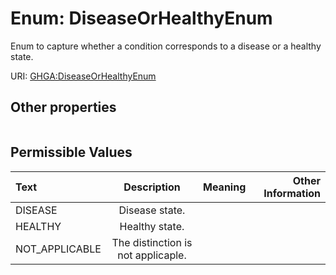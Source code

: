 
# Enum: DiseaseOrHealthyEnum


Enum to capture whether a condition corresponds to a disease or a healthy state.

URI: [GHGA:DiseaseOrHealthyEnum](https://w3id.org/GHGA/DiseaseOrHealthyEnum)


## Other properties

|  |  |  |
| --- | --- | --- |

## Permissible Values

| Text | Description | Meaning | Other Information |
| :--- | :---: | :---: | ---: |
| DISEASE | Disease state. |  |  |
| HEALTHY | Healthy state. |  |  |
| NOT_APPLICABLE | The distinction is not applicaple. |  |  |

